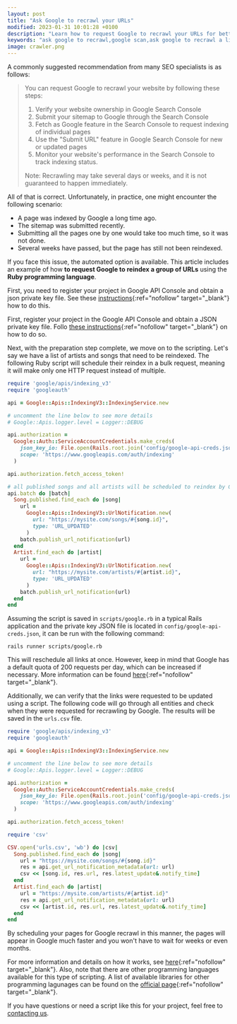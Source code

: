 ```yaml
---
layout: post
title: "Ask Google to recrawl your URLs"
modified: 2023-01-31 10:01:28 +0100
description: "Learn how to request Google to recrawl your URLs for better website indexing and improved search engine rankings. Follow our step-by-step guide for a successful recrawl."
keywords: "ask google to recrawl,google scan,ask google to recrawl a link,ask google to recrawl my website,ask google to recrawl site,ask google to recrawl your urls,google search console,google search"
image: crawler.png
---
```


A commonly suggested recommendation from many SEO specialists is as follows:

>  You can request Google to recrawl your website by following these steps:
>
>  1. Verify your website ownership in Google Search Console
>  2. Submit your sitemap to Google through the Search Console
>  3. Fetch as Google feature in the Search Console to request indexing of individual pages
>  4. Use the "Submit URL" feature in Google Search Console for new or updated pages
>  5. Monitor your website's performance in the Search Console to track indexing status.
>
>  Note: Recrawling may take several days or weeks, and it is not guaranteed to happen immediately.

All of that is correct. Unfortunately, in practice, one might encounter the following scenario:

- A page was indexed by Google a long time ago.
- The sitemap was submitted recently.
- Submitting all the pages one by one would take too much time, so it was not done.
- Several weeks have passed, but the page has still not been reindexed.

If you face this issue, the automated option is available. This article includes an example of how **to request Google to reindex a group of URLs** using the **Ruby programming language**.

First, you need to register your project in Google API Console and obtain a json private key file. See these [instructions](https://developers.google.com/search/apis/indexing-api/v3/prereqs){:ref="nofollow" target="_blank"} how to do this.

First, register your project in the Google API Console and obtain a JSON private key file. Follo [these instructions](https://developers.google.com/search/apis/indexing-api/v3/prereqs){:ref="nofollow" target="_blank"} on how to do so.

Next, with the preparation step complete, we move on to the scripting. Let's say we have a list of artists and songs that need to be reindexed. The following Ruby script will schedule their reindex in a bulk request, meaning it will make only one HTTP request instead of multiple.

```ruby
require 'google/apis/indexing_v3'
require 'googleauth'

api = Google::Apis::IndexingV3::IndexingService.new

# uncomment the line below to see more details
# Google::Apis.logger.level = Logger::DEBUG

api.authorization =
  Google::Auth::ServiceAccountCredentials.make_creds(
    json_key_io: File.open(Rails.root.join('config/google-api-creds.json')),
    scope: 'https://www.googleapis.com/auth/indexing'
  )

api.authorization.fetch_access_token!

# all published songs and all artists will be scheduled to reindex by Google
api.batch do |batch|
  Song.published.find_each do |song|
    url =
      Google::Apis::IndexingV3::UrlNotification.new(
        url: "https://mysite.com/songs/#{song.id}",
        type: 'URL_UPDATED'
      )
    batch.publish_url_notification(url)
  end
  Artist.find_each do |artist|
    url =
      Google::Apis::IndexingV3::UrlNotification.new(
        url: "https://mysite.com/artists/#{artist.id}",
        type: 'URL_UPDATED'
      )
    batch.publish_url_notification(url)
  end
end
```

Assuming the script is saved in `scripts/google.rb` in a typical Rails application and the private key JSON file is located in `config/google-api-creds.json`, it can be run with the following command:

```shell
rails runner scripts/google.rb
```

This will reschedule all links at once. However, keep in mind that Google has a default quota of 200 requests per day, which can be increased if necessary. More information can be found [here](https://developers.google.com/search/apis/indexing-api/v3/quota-pricing){:ref="nofollow" target="_blank"}.

Additionally, we can verify that the links were requested to be updated using a script. The following code will go through all entities and check when they were requested for recrawling by Google. The results will be saved in the `urls.csv` file.

```ruby
require 'google/apis/indexing_v3'
require 'googleauth'

api = Google::Apis::IndexingV3::IndexingService.new

# uncomment the line below to see more details
# Google::Apis.logger.level = Logger::DEBUG

api.authorization =
  Google::Auth::ServiceAccountCredentials.make_creds(
    json_key_io: File.open(Rails.root.join('config/google-api-creds.json')),
    scope: 'https://www.googleapis.com/auth/indexing'
  )

api.authorization.fetch_access_token!

require 'csv'

CSV.open('urls.csv', 'wb') do |csv|
  Song.published.find_each do |song|
    url = "https://mysite.com/songs/#{song.id}"
    res = api.get_url_notification_metadata(url: url)
    csv << [song.id, res.url, res.latest_update&.notify_time]
  end
  Artist.find_each do |artist|
    url = "https://mysite.com/artists/#{artist.id}"
    res = api.get_url_notification_metadata(url: url)
    csv << [artist.id, res.url, res.latest_update&.notify_time]
  end
end
```

By scheduling your pages for Google recrawl in this manner, the pages will appear in Google much faster and you won't have to wait for weeks or even months.

For more information and details on how it works, see [here](https://developers.google.com/search/apis/indexing-api/v3/quickstart){:ref="nofollow" target="_blank"}. Also, note that there are other programming languages available for this type of scripting. A list of available libraries for other programming lagunages can be found on the [official page](https://developers.google.com/search/apis/indexing-api/v3/libraries){:ref="nofollow" target="_blank"}.

If you have questions or need a script like this for your project, feel free to [contacting us](https://widefix.com/).
